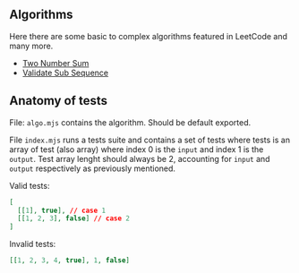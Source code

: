 ## Algorithms

Here there are some basic to complex algorithms featured in LeetCode and many more.

- [Two Number Sum](/algos/two-number-sum)
- [Validate Sub Sequence](/algos/validate-sub-seq/)

## Anatomy of tests

File: `algo.mjs` contains the algorithm. Should be default exported.

File `index.mjs` runs a tests suite and contains a set of tests where tests is an array of test (also array) where index 0 is the `input` and index 1 is the `output`. Test array lenght should always be 2, accounting for `input` and `output` respectively as previously mentioned.

Valid tests:

```json
[
  [[1], true], // case 1
  [[1, 2, 3], false] // case 2
]
```

Invalid tests:

```json
[[1, 2, 3, 4, true], 1, false]
```
